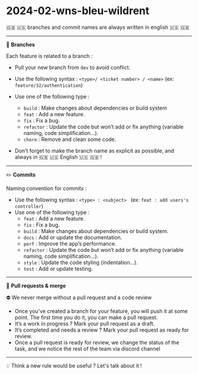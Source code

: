 # 2024-02-wns-bleu-wildrent

:uk: :us: branches and commit names are always written in english :us: :uk:

___


🌳 **Branches**

Each feature is related to a branch :

- Pull your new branch from ```dev``` to avoid conflict.
- Use the following syntax : ```<type>/ <ticket number> / <name>```  (ex: ```feature/32/authentication```)
- Use one of the following type :
    - ```build``` : Make changes about dependencies or build system
    - ```feat``` : Add a new feature.
    - ```fix``` : Fix a bug.
    - ```refactor``` : Update the code but won’t add or fix anything (variable naming, code simplification…).
    - ```chore``` : Remove and clean some code.

- Don't forget to make the branch name as explicit as possible, and always in :uk: :us: English :us: :uk: !

___ 

✏️ **Commits** 

Naming convention for commits :

- Use the following syntax : ```<type> : <subject> ``` (ex: ```feat : add users's controller```)
- Use one of the following type :
    - ```feat``` : Add a new feature.
    - ```fix``` : Fix a bug.
    - ```build``` : Make changes about dependencies or build system.
    - ```docs``` : Add or update the documentation.
    - ```perf``` : Improve the app’s performance.
    - ```refactor``` : Update the code but won’t add or fix anything (variable naming, code simplification…).
    - ```style``` : Update the code styling (indentation…).
    - ```test``` : Add or update testing.

___ 

:trident: **Pull requests & merge**

⛔️ We never merge without a pull request and a code review

- Once you’ve created a branch for your feature, you will push it at some point. The first time you do it, you can make a pull request.
- It’s a work in progress ? Mark your pull request as a draft.
- It’s completed and needs a review ? Mark your pull request as ready for review.
- Once a pull request is ready for review, we change the status of the task, and we notice the rest of the team via discord channel 

___ 

:bulb: Think a new rule would be useful ? Let's talk about it ! 
